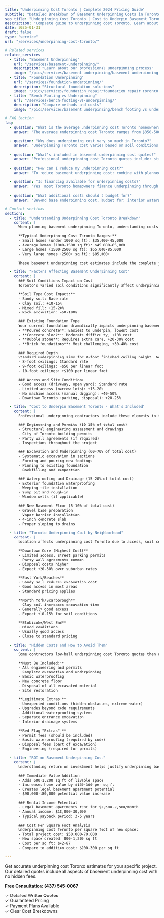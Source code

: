 ```yaml
---
title: "Underpinning Cost Toronto | Complete 2024 Pricing Guide"
subtitle: "Detailed Breakdown of Basement Underpinning Costs in Toronto"
seo_title: "Underpinning Cost Toronto | Cost to Underpin Basement Toronto 2024"
description: "Complete guide to underpinning cost Toronto. Learn about basement underpinning cost, factors affecting pricing, and cost to underpin basement Toronto. Get accurate estimates."
date: 2025-01-31
draft: false
type: "service"
url: "/services/underpinning-cost-toronto/"

# Related services
related_services:
  - title: "Basement Underpinning"
    url: "/services/basement-underpinning/"
    description: "Learn about our professional underpinning process"
    image: "/pics/services/basement underpinning/basement underpinning toronto.webp"
  - title: "Foundation Underpinning"
    url: "/services/foundation-underpinning/"
    description: "Structural foundation solutions"
    image: "/pics/services/foundation_repair/foundation repair toronto.webp"
  - title: "Bench Footing vs Underpinning"
    url: "/services/bench-footing-vs-underpinning/"
    description: "Compare methods and costs"
    image: "/pics/services/basement underpinning/bench footing vs underpinning.webp"

# FAQ Section
faq:
  - question: "What is the average underpinning cost Toronto homeowners pay?"
    answer: "The average underpinning cost Toronto ranges from $350-500 per linear foot. For a typical 30x40 foot home requiring 140 linear feet of underpinning, total basement underpinning cost Toronto runs $49,000-70,000. These costs include excavation, engineering, permits, and waterproofing."
  
  - question: "Why does underpinning cost vary so much in Toronto?"
    answer: "Underpinning Toronto cost varies based on soil conditions, existing foundation type, required depth, accessibility, and neighborhood. Sandy soil costs less than clay. Rubble foundations cost more than poured concrete. Downtown Toronto underpinning typically costs more due to limited access and party wall agreements."
  
  - question: "What's included in basement underpinning cost quotes?"
    answer: "Professional underpinning cost Toronto quotes include: structural engineering, city permits, excavation, underpinning work, waterproofing, new concrete floor, drainage systems, backfill, and disposal. Be wary of quotes missing these elements - the cost to underpin basement Toronto should be comprehensive."
  
  - question: "How can I reduce my underpinning cost?"
    answer: "To reduce basement underpinning cost: combine with planned renovations, choose bench footing where appropriate, complete in good weather, ensure easy site access, handle some permits yourself. However, never compromise on engineering or quality to save on underpinning basement cost."
  
  - question: "Is financing available for underpinning costs?"
    answer: "Yes, most Toronto homeowners finance underpinning through home equity lines of credit or renovation loans. The added basement space and rental income potential often justify the underpinning cost Toronto investment. Banks understand basement underpinning adds significant value."
  
  - question: "What additional costs should I budget for?"
    answer: "Beyond base underpinning cost, budget for: interior waterproofing ($3,000-5,000), sump pump installation ($2,500-3,500), window wells if adding windows ($2,000 each), separate entrance for rental ($15,000-25,000), and finishing costs ($40-60/sq ft)."

# Content sections
sections:
  - title: "Understanding Underpinning Cost Toronto Breakdown"
    content: |
      When planning basement underpinning Toronto, understanding costs helps you budget properly and avoid surprises. The cost to underpin basement Toronto varies significantly based on multiple factors, but knowing what drives pricing helps you make informed decisions.

      **Typical Underpinning Cost Toronto Ranges:**
      - Small homes (under 1000 sq ft): $35,000-45,000
      - Average homes (1000-1500 sq ft): $45,000-65,000
      - Large homes (1500-2500 sq ft): $65,000-85,000
      - Very large homes (2500+ sq ft): $85,000+

      These basement underpinning cost estimates include the complete job - not just digging. Beware of contractors quoting per square foot of floor area - proper pricing is per linear foot of foundation wall. A 30x40 home has 140 linear feet of foundation, not 1,200 square feet.

  - title: "Factors Affecting Basement Underpinning Cost"
    content: |
      ### Soil Conditions Impact on Cost
      Toronto's varied soil conditions significantly affect underpinning cost. Sandy soil near the lake excavates easily, reducing costs. Clay soil in North York requires more careful excavation. Rock (rare but possible) can double excavation costs.

      **Soil Type Cost Impact:**
      - Sandy soil: Base rate
      - Clay soil: +10-15%
      - Mixed fill: +15-20%
      - Rock excavation: +50-100%

      ### Existing Foundation Type
      Your current foundation dramatically impacts underpinning basement cost:
      - **Poured concrete**: Easiest to underpin, lowest cost
      - **Concrete block**: Moderate difficulty, +10% cost
      - **Rubble stone**: Requires extra care, +20-30% cost
      - **Brick foundations**: Most challenging, +30-40% cost

      ### Required Depth
      Standard underpinning aims for 8-foot finished ceiling height. Going deeper increases costs:
      - 8-foot ceilings: Standard rate
      - 9-foot ceilings: +$50 per linear foot
      - 10-foot ceilings: +$100 per linear foot

      ### Access and Site Conditions
      - Good access (driveway, open yard): Standard rate
      - Limited access (narrow lots): +15-20%
      - No machine access (manual digging): +40-50%
      - Downtown Toronto (parking, disposal): +20-25%

  - title: "Cost to Underpin Basement Toronto - What's Included"
    content: |
      Professional underpinning contractors include these elements in their quotes:

      ### Engineering and Permits (10-15% of total cost)
      - Structural engineering assessment and drawings
      - City of Toronto building permits
      - Party wall agreements (if required)
      - Inspections throughout the project

      ### Excavation and Underpinning (60-70% of total cost)
      - Systematic excavation in sections
      - Forming and pouring new footings
      - Pinning to existing foundation
      - Backfilling and compaction

      ### Waterproofing and Drainage (15-20% of total cost)
      - Exterior foundation waterproofing
      - Weeping tile installation
      - Sump pit and rough-in
      - Window wells (if applicable)

      ### New Basement Floor (5-10% of total cost)
      - Gravel base preparation
      - Vapor barrier installation
      - 4-inch concrete slab
      - Proper sloping to drains

  - title: "Toronto Underpinning Cost by Neighborhood"
    content: |
      Location affects underpinning cost Toronto due to access, soil conditions, and permit requirements:

      **Downtown Core (Highest Cost)**
      - Limited access, street parking permits
      - Party wall agreements common
      - Disposal costs higher
      - Expect +20-30% over suburban rates

      **East York/Beaches**
      - Sandy soil reduces excavation cost
      - Good access in most areas
      - Standard pricing applies

      **North York/Scarborough**
      - Clay soil increases excavation time
      - Generally good access
      - Expect +10-15% for soil conditions

      **Etobicoke/West End**
      - Mixed conditions
      - Usually good access
      - Close to standard pricing

  - title: "Hidden Costs and How to Avoid Them"
    content: |
      Some contractors low-ball underpinning cost Toronto quotes then add extras. Here's what should be included:

      **Must Be Included:**
      - All engineering and permits
      - Complete excavation and underpinning
      - Basic waterproofing
      - New concrete floor
      - Disposal of all excavated material
      - Site restoration

      **Legitimate Extras:**
      - Unexpected conditions (hidden obstacles, extreme water)
      - Upgrades beyond code requirements
      - Additional waterproofing systems
      - Separate entrance excavation
      - Interior drainage systems

      **Red Flag "Extras":**
      - Permit fees (should be included)
      - Basic waterproofing (required by code)
      - Disposal fees (part of excavation)
      - Engineering (required for permits)

  - title: "ROI on Basement Underpinning Cost"
    content: |
      Understanding return on investment helps justify underpinning basement cost:

      ### Immediate Value Addition
      - Adds 600-1,200 sq ft of livable space
      - Increases home value by $150-300 per sq ft
      - Creates legal basement apartment potential
      - $90,000-180,000 potential value increase

      ### Rental Income Potential
      - Legal basement apartments rent for $1,500-2,500/month
      - Annual income: $18,000-30,000
      - Typical payback period: 3-5 years

      ### Cost Per Square Foot Analysis
      Underpinning cost Toronto per square foot of new space:
      - Total project cost: $50,000-70,000
      - New space created: 800-1,200 sq ft
      - Cost per sq ft: $42-87
      - Compare to addition cost: $200-300 per sq ft

---
```


Get accurate underpinning cost Toronto estimates for your specific project. Our detailed quotes include all aspects of basement underpinning cost with no hidden fees.

**Free Consultation: (437) 545-0067**

✓ Detailed Written Quotes  
✓ Guaranteed Pricing  
✓ Payment Plans Available  
✓ Clear Cost Breakdowns